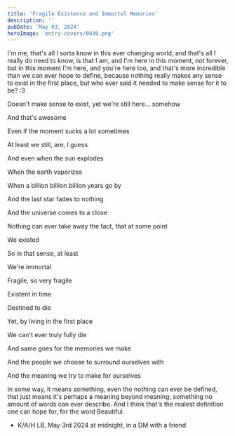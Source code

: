 ```yaml
---
title: 'Fragile Existence and Immortal Memories'
description: ''
pubDate: 'May 03, 2024'
heroImage: 'entry-covers/0030.png'
---
```


I'm me, that's all I sorta know in this ever changing world, and that's all I really do need to know, is that I am, and I'm here in this moment, not forever, but in this moment I'm here, and you're here too, and that's more incredible than we can ever hope to define, because nothing really makes any sense to exist in the first place, but who ever said it needed to make sense for it to be? :3

Doesn't make sense to exist, yet we're still here… somehow

And that's awesome

Even if the moment sucks a lot sometimes

At least we still, are, I guess

And even when the sun explodes

When the earth vaporizes

When a billion billion billion years go by

And the last star fades to nothing

And the universe comes to a close

Nothing can ever take away the fact, that at some point

We existed

So in that sense, at least

We're immortal

Fragile, so very fragile

Existent in time

Destined to die

Yet, by living in the first place

We can't ever truly fully die

And same goes for the memories we make

And the people we choose to surround ourselves with

And the meaning we try to make for ourselves

In some way, it means something, even tho nothing can ever be defined, that just means it's perhaps a meaning beyond meaning; something no amount of words can ever describe. And I think that's the realest definition one can hope for, for the word Beautiful.

* K/A/H LB, May 3rd 2024 at midnight, in a DM with a friend